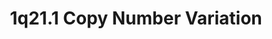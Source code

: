 ---
layout: cnv-page
title: "1q21.1 Copy Number Variation"
cnv: "1q21.1"
locus: 1q21.1
chromosome: 1
start: 145394955
end: 145807817
cytoband: "/assets/images/cytoband/1q21.1.png"
description: |
  The distal 1q21.1 copy number variation syndrome can result in the loss or duplication of up to 20 protein-coding genes.
  PubMed ID: 
    <a href="https://pubmed.ncbi.nlm.nih.gov/21348049/" target="_blank">21348049</a>
genes:
- HJV
- TXNIP
- POLR3GL
- ANKRD34A
- LIX1L
- RBM8A
- PEX11B
- ITGA10
- ANKRD35
- PIAS3
- NUDT17
- POLR3C
- RNF115
- CD160
- PDZK1
- GPR89A
wikipathways_id: WP5362
phenotypic_features: |
  deletion: thrombocytopenia, absence of the radius bone, <br>
  duplication: 
orphadata: 
  - orphacode: 250989
    description: |
      1q21.1 microdeletion syndrome is a newly described recurrent deletion syndrome with variable clinical manifestations but without the clinical picture of thrombocytopenia - absent radius (TAR) syndrome.
      PubMed ID: 
        <a href="https://pubmed.ncbi.nlm.nih.gov/31333129/" target="_blank">31333129</a>,
        <a href="https://pubmed.ncbi.nlm.nih.gov/32961075/" target="_blank">32961075</a>
    cause: microdeletion
    omim: 
      - 612474 
    prevalence: It has been described in 46 patients to date.
  - orphacode: 250994 
    description: |
      1q21.1 microduplication syndrome is a rare partial autosomal trisomy/tetrasomy with incomplete penetrance and variable expression characterized by macrocephaly, developmental delay, intellectual disability, psychiatric disturbances (autism spectrum disorder, attention deficit hyperactivity disorder, schizophrenia, mood disorders) and mild facial dysmorphism (high forehead, hypertelorism). Other associated features include congenital heart defects, hypotonia, short stature, scoliosis.
      PubMed ID: 
        <a href="https://pubmed.ncbi.nlm.nih.gov/1619637/" target="_blank">1619637</a>,
        <a href="https://pubmed.ncbi.nlm.nih.gov/34203304/" target="_blank">34203304</a>
    cause: microduplication 
    omim: 
      - 612475
    prevalence: <1 / 1 000 000

references:
  - authors: 
    journal:
    year: 
    volume: 
    issue:
    pages: 
    pmid: 
    
---